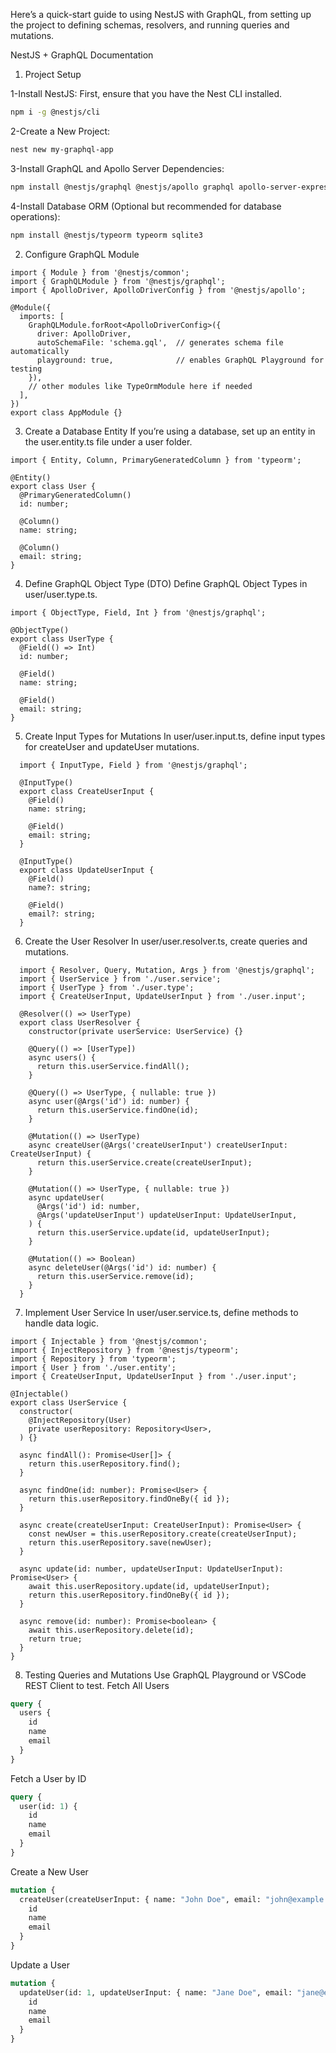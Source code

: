 Here’s a quick-start guide to using NestJS with GraphQL, 
from setting up the project to defining schemas, resolvers, and running queries and mutations.

NestJS + GraphQL Documentation
1. Project Setup

  1-Install NestJS: First, ensure that you have the Nest CLI installed.
  ```bash
  npm i -g @nestjs/cli
  ```
  2-Create a New Project:
  ```bash
  nest new my-graphql-app
  ```
  3-Install GraphQL and Apollo Server Dependencies:
  ```bash
  npm install @nestjs/graphql @nestjs/apollo graphql apollo-server-express
  ```
  4-Install Database ORM (Optional but recommended for database operations):
  ```bash
  npm install @nestjs/typeorm typeorm sqlite3
  ```


2. Configure GraphQL Module
  ```tsx
  import { Module } from '@nestjs/common';
  import { GraphQLModule } from '@nestjs/graphql';
  import { ApolloDriver, ApolloDriverConfig } from '@nestjs/apollo';
  
  @Module({
    imports: [
      GraphQLModule.forRoot<ApolloDriverConfig>({
        driver: ApolloDriver,
        autoSchemaFile: 'schema.gql',  // generates schema file automatically
        playground: true,              // enables GraphQL Playground for testing
      }),
      // other modules like TypeOrmModule here if needed
    ],
  })
  export class AppModule {}
  ```

3. Create a Database Entity
If you’re using a database, set up an entity in the user.entity.ts file under a user folder.
  ```tsx
  import { Entity, Column, PrimaryGeneratedColumn } from 'typeorm';

  @Entity()
  export class User {
    @PrimaryGeneratedColumn()
    id: number;
  
    @Column()
    name: string;
  
    @Column()
    email: string;
  }
```
4. Define GraphQL Object Type (DTO)
Define GraphQL Object Types in user/user.type.ts.
```tsx
import { ObjectType, Field, Int } from '@nestjs/graphql';

@ObjectType()
export class UserType {
  @Field(() => Int)
  id: number;

  @Field()
  name: string;

  @Field()
  email: string;
}
```
5. Create Input Types for Mutations
In user/user.input.ts, define input types for createUser and updateUser mutations.
```tsx
  import { InputType, Field } from '@nestjs/graphql';
  
  @InputType()
  export class CreateUserInput {
    @Field()
    name: string;
  
    @Field()
    email: string;
  }
  
  @InputType()
  export class UpdateUserInput {
    @Field()
    name?: string;
  
    @Field()
    email?: string;
  }
```
6. Create the User Resolver
In user/user.resolver.ts, create queries and mutations.
```tsx
  import { Resolver, Query, Mutation, Args } from '@nestjs/graphql';
  import { UserService } from './user.service';
  import { UserType } from './user.type';
  import { CreateUserInput, UpdateUserInput } from './user.input';
  
  @Resolver(() => UserType)
  export class UserResolver {
    constructor(private userService: UserService) {}
  
    @Query(() => [UserType])
    async users() {
      return this.userService.findAll();
    }
  
    @Query(() => UserType, { nullable: true })
    async user(@Args('id') id: number) {
      return this.userService.findOne(id);
    }
  
    @Mutation(() => UserType)
    async createUser(@Args('createUserInput') createUserInput: CreateUserInput) {
      return this.userService.create(createUserInput);
    }
  
    @Mutation(() => UserType, { nullable: true })
    async updateUser(
      @Args('id') id: number,
      @Args('updateUserInput') updateUserInput: UpdateUserInput,
    ) {
      return this.userService.update(id, updateUserInput);
    }
  
    @Mutation(() => Boolean)
    async deleteUser(@Args('id') id: number) {
      return this.userService.remove(id);
    }
  }
```
7. Implement User Service
In user/user.service.ts, define methods to handle data logic.
```tsx
import { Injectable } from '@nestjs/common';
import { InjectRepository } from '@nestjs/typeorm';
import { Repository } from 'typeorm';
import { User } from './user.entity';
import { CreateUserInput, UpdateUserInput } from './user.input';

@Injectable()
export class UserService {
  constructor(
    @InjectRepository(User)
    private userRepository: Repository<User>,
  ) {}

  async findAll(): Promise<User[]> {
    return this.userRepository.find();
  }

  async findOne(id: number): Promise<User> {
    return this.userRepository.findOneBy({ id });
  }

  async create(createUserInput: CreateUserInput): Promise<User> {
    const newUser = this.userRepository.create(createUserInput);
    return this.userRepository.save(newUser);
  }

  async update(id: number, updateUserInput: UpdateUserInput): Promise<User> {
    await this.userRepository.update(id, updateUserInput);
    return this.userRepository.findOneBy({ id });
  }

  async remove(id: number): Promise<boolean> {
    await this.userRepository.delete(id);
    return true;
  }
}
```
8. Testing Queries and Mutations
Use GraphQL Playground or VSCode REST Client to test.
Fetch All Users 
```graphql
query {
  users {
    id
    name
    email
  }
}
```
Fetch a User by ID
```graphql
query {
  user(id: 1) {
    id
    name
    email
  }
}
```
Create a New User
```graphql
mutation {
  createUser(createUserInput: { name: "John Doe", email: "john@example.com" }) {
    id
    name
    email
  }
}
```
Update a User
```graphql
mutation {
  updateUser(id: 1, updateUserInput: { name: "Jane Doe", email: "jane@example.com" }) {
    id
    name
    email
  }
}
```
